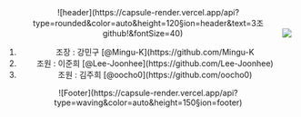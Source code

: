 <div align='center'>
  ![header](https://capsule-render.vercel.app/api?type=rounded&color=auto&height=120&section=header&text=3조github!&fontSize=40)

  <img align="right" src="https://github-readme-stats.vercel.app/api/top-langs/?username=oocho0&theme=defaulta&exclude_repo=clone-web-scrapper,clone-zoom&hide=Procfile&layout=compact&langs_count=8"/>
  
  <ol>
    <li>조장 : 강민구 [@Mingu-K](https://github.com/Mingu-K</li>
    <li>조원 : 이준희 [@Lee-Joonhee](https://github.com/Lee-Joonhee)</li>
    <li>조원 : 김주희 [@oocho0](https://github.com/oocho0)</li>
  </ol>
  ![Footer](https://capsule-render.vercel.app/api?type=waving&color=auto&height=150&section=footer)
</div>
